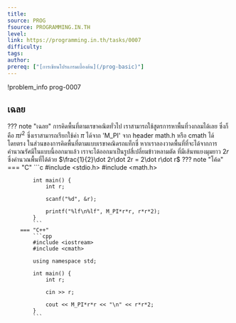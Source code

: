 ```yaml
---
title: 
source: PROG
fsource: PROGRAMMING.IN.TH
level:
link: https://programming.in.th/tasks/0007
difficulty: 
tags: 
author: 
prereq: ["[การเขียนโปรแกรมเบื้องต้น](/prog-basic)"]
---
```


!problem_info prog-0007

## เฉลย

??? note "เฉลย"
    การคิดพื้นที่ตามเรขาคณิตทั่วไป เราสามารถใช้สูตรการหาพื้นที่วงกลมได้เลย ซึ่งก็คือ $\pi\dot r^{2}$ ซึ่งเราสามารถเรียกใช้ค่า $\pi$ ได้จาก 'M_PI' จาก header math.h หรือ cmath ได้โดยตรง
    ในส่วนของการคิดพื้นที่ตามแบบเรขาคณิดรถแท็กซี่ หากเราลองวาดพื้นที่ที่จะได้จากการคำนวณรัศมีในแบบนี้ออกมาแล้ว เราจะได้ออกมาเป็นรูปสี่เปลี่ยมข้าวหลามตัด ที่มีเส้นทแยงมุมยาว $2r$ ซึ่งคำนวณพื้นที่ได้ด้วย $\frac{1}{2}\dot 2r\dot 2r = 2\dot r\dot r$
    ??? note "โค้ด"
        === "C"
            ```c
            #include <stdio.h>
            #include <math.h>

            int main() {
                int r;

                scanf("%d", &r);

                printf("%lf\n%lf", M_PI*r*r, r*r*2);
            }
            ```
        === "C++"
            ```cpp
            #include <iostream>
            #include <cmath>

            using namespace std;

            int main() {
                int r;

                cin >> r;

                cout << M_PI*r*r << "\n" << r*r*2;
            }
            ```
